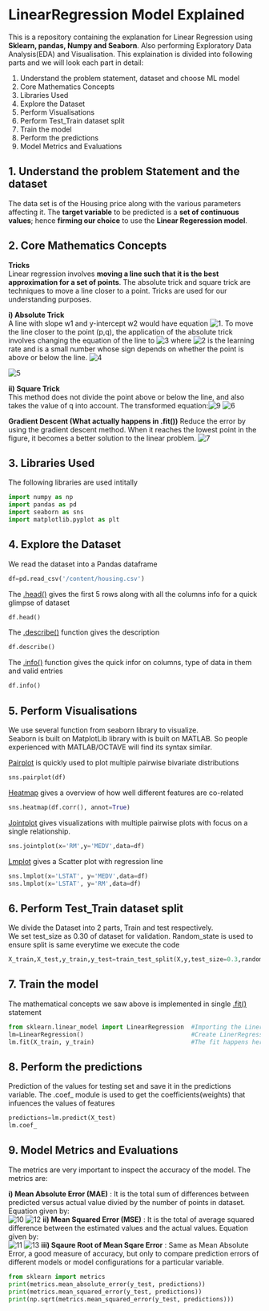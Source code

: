 # LinearRegression Model Explained
This is a repository containing the explanation for Linear Regression using **Sklearn, pandas, Numpy and Seaborn**. Also performing Exploratory Data Analysis(EDA) and Visualisation. This explaination is divided into following parts and we will look each part in detail:

1. Understand the problem statement, dataset and choose ML model
2. Core Mathematics Concepts
3. Libraries Used
4. Explore the Dataset
5. Perform Visualisations
6. Perform Test_Train dataset split
7. Train the model
8. Perform the predictions
9. Model Metrics and Evaluations

## 1. Understand the problem Statement and the dataset
The data set is of the Housing price along with the various parameters affecting it. The **target variable** to be predicted is a **set of continuous values**; hence **firming our choice** to use the **Linear Regeression model**.

## 2. Core Mathematics Concepts    
**Tricks**  
Linear regression involves **moving a line such that it is the best approximation for a set of points**. The absolute trick and square trick are techniques to move a line closer to a point. Tricks are used for our understanding purposes.
  
**i) Absolute Trick**  
A line with slope w1 and y-intercept w2 would have equation ![1](https://user-images.githubusercontent.com/67451993/120429988-f13f5300-c393-11eb-9870-154ff244324f.PNG). To move the line closer to the point (p,q), the application of the absolute trick involves changing the equation of the line to 
![3](https://user-images.githubusercontent.com/67451993/120430089-1cc23d80-c394-11eb-99ff-7dba84cf81d9.PNG) 
where ![2](https://user-images.githubusercontent.com/67451993/120430166-3499c180-c394-11eb-8664-6e708b3e3ee2.PNG) is the learning rate and is a small number whose sign depends on whether the point is above or below the line.
![4](https://user-images.githubusercontent.com/67451993/120430634-ed600080-c394-11eb-98f3-d3f82e1bba8e.png)

![5](https://user-images.githubusercontent.com/67451993/120430642-f18c1e00-c394-11eb-98bf-190896089f93.png)

**ii) Square Trick**  
This method does not divide the point above or below the line, and also takes the value of q into account. The transformed equation:![9](https://user-images.githubusercontent.com/67451993/120431418-1634c580-c396-11eb-9bb1-28ca3d3a014b.PNG)
 ![6](https://user-images.githubusercontent.com/67451993/120431153-b9390f80-c395-11eb-9af5-e91c6620b622.png)
 
 **Gradient Descent (What actually happens in .fit())**
 Reduce the error by using the gradient descent method. When it reaches the lowest point in the figure, it becomes a better solution to the linear problem.
 ![7](https://user-images.githubusercontent.com/67451993/120431581-509e6280-c396-11eb-974d-e9018ee70f05.png)
 
 ## 3. Libraries Used
The following libraries are used intitally
```python
import numpy as np
import pandas as pd
import seaborn as sns
import matplotlib.pyplot as plt
```
## 4. Explore the Dataset
We read the dataset into a Pandas dataframe
```python
df=pd.read_csv('/content/housing.csv')
```
The [.head()](https://pandas.pydata.org/docs/reference/api/pandas.DataFrame.head.html) gives the first 5 rows along with all the columns info for a quick glimpse of dataset
```python
df.head()
```
The [.describe()](https://pandas.pydata.org/pandas-docs/stable/reference/api/pandas.DataFrame.describe.html) function gives the description 
```python
df.describe()
```
The [.info()](https://pandas.pydata.org/docs/reference/api/pandas.DataFrame.info.html) function gives the quick infor on columns, type of data in them and valid entries
```python
df.info()
```
## 5. Perform Visualisations
We use several function from seaborn library to visualize.  
Seaborn is built on MatplotLib library with is built on MATLAB. So people experienced with MATLAB/OCTAVE will find its syntax similar.

[Pairplot](https://seaborn.pydata.org/generated/seaborn.pairplot.html) is quickly used to plot multiple pairwise bivariate distributions
```python
sns.pairplot(df)
```
[Heatmap](https://seaborn.pydata.org/generated/seaborn.heatmap.html?highlight=heatmap#seaborn.heatmap) gives a overview of how well different features are co-related
```python
sns.heatmap(df.corr(), annot=True)
```
[Jointplot](http://seaborn.pydata.org/generated/seaborn.jointplot.html) gives visualizations with multiple pairwise plots with focus on a single relationship.
```python
sns.jointplot(x='RM',y='MEDV',data=df)
```
[Lmplot](https://seaborn.pydata.org/generated/seaborn.lmplot.html?highlight=lmplot#seaborn.lmplot) gives a Scatter plot with regression line
```python
sns.lmplot(x='LSTAT', y='MEDV',data=df)
sns.lmplot(x='LSTAT', y='RM',data=df)
```

## 6. Perform Test_Train dataset split
We divide the Dataset into 2 parts, Train and test respectively.  
We set test_size as 0.30 of dataset for validation. Random_state is used to ensure split is same everytime we execute the code
```python
X_train,X_test,y_train,y_test=train_test_split(X,y,test_size=0.3,random_state=101)
```
## 7. Train the model
The mathematical concepts we saw above is implemented in single [.fit()](https://scikit-learn.org/stable/modules/generated/sklearn.linear_model.LinearRegression.html) statement
```python
from sklearn.linear_model import LinearRegression  #Importing the LinerRegression from sklearn
lm=LinearRegression()                              #Create LinerRegression object so the manupulation later is easy
lm.fit(X_train, y_train)                           #The fit happens here
```
## 8. Perform the predictions
Prediction of the values for testing set and save it in the predictions variable. The .coef_ module is used to get the coefficients(weights) that infuences the values of features
```python
predictions=lm.predict(X_test)
lm.coef_
```
## 9. Model Metrics and Evaluations
The metrics are very important to inspect the accuracy of the model. The metrics are:    
  
**i) Mean Absolute Error (MAE)** : It is the total sum of differences between predicted versus actual value divied by the number of points in dataset. Equation given by:  
![10](https://user-images.githubusercontent.com/67451993/120431949-d1f5f500-c396-11eb-950e-f6639a45f44d.PNG) 
![12](https://user-images.githubusercontent.com/67451993/120431954-d4f0e580-c396-11eb-9f8e-c5adc3c96a97.png)
**ii) Mean Squared Error (MSE)** :  It is the total of average squared difference between the estimated values and the actual values. Equation given by:  
![11](https://user-images.githubusercontent.com/67451993/120431953-d4584f00-c396-11eb-9fdd-b0795c3e4da2.PNG)
![13](https://user-images.githubusercontent.com/67451993/120431955-d4f0e580-c396-11eb-9488-fb65a59561fc.png)
**iii) Sqaure Root of Mean Sqare Error** : Same as Mean Absolute Error, a good measure of accuracy, but only to compare prediction errors of different models or model configurations for a particular variable.
```python
from sklearn import metrics
print(metrics.mean_absolute_error(y_test, predictions))
print(metrics.mean_squared_error(y_test, predictions))
print(np.sqrt(metrics.mean_squared_error(y_test, predictions)))
```
